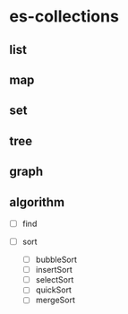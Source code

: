 # es-collections

## list

## map

## set

## tree

## graph

## algorithm

- [ ] find

- [ ] sort
  - [ ] bubbleSort
  - [ ] insertSort
  - [ ] selectSort
  - [ ] quickSort
  - [ ] mergeSort
